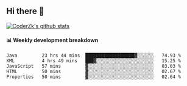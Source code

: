 ## Hi there 👋

[![CoderZk's github stats](https://github-readme-stats.vercel.app/api?username=zhoukuo123&show_icons=true&count_private=true)](https://github.com/anuraghazra/github-readme-stats)

#### :bar_chart: Weekly development breakdown

<!--START_SECTION:waka-->
```text
Java         23 hrs 44 mins  ██████████████████▓░░░░░░   74.93 % 
XML          4 hrs 49 mins   ███▓░░░░░░░░░░░░░░░░░░░░░   15.25 % 
JavaScript   57 mins         ▓░░░░░░░░░░░░░░░░░░░░░░░░   03.03 % 
HTML         50 mins         ▓░░░░░░░░░░░░░░░░░░░░░░░░   02.67 % 
Properties   50 mins         ▓░░░░░░░░░░░░░░░░░░░░░░░░   02.64 % 
```
<!--END_SECTION:waka-->
